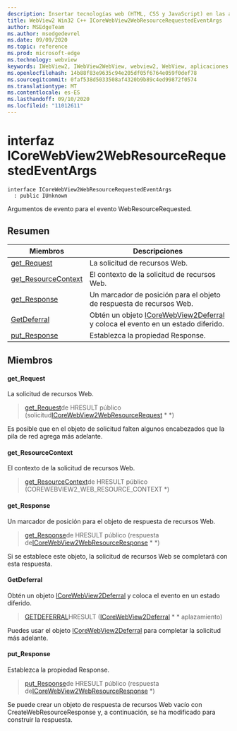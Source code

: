 ```yaml
---
description: Insertar tecnologías web (HTML, CSS y JavaScript) en las aplicaciones nativas con el control Microsoft Edge WebView2
title: WebView2 Win32 C++ ICoreWebView2WebResourceRequestedEventArgs
author: MSEdgeTeam
ms.author: msedgedevrel
ms.date: 09/09/2020
ms.topic: reference
ms.prod: microsoft-edge
ms.technology: webview
keywords: IWebView2, IWebView2WebView, webview2, WebView, aplicaciones Win32, Win32, Edge, ICoreWebView2, ICoreWebView2Controller, control de explorador, HTML Edge, ICoreWebView2WebResourceRequestedEventArgs
ms.openlocfilehash: 14b88f83e9635c94e205df05f6764e059f0def78
ms.sourcegitcommit: 0faf538d5033508af4320b9b89c4ed99872f0574
ms.translationtype: MT
ms.contentlocale: es-ES
ms.lasthandoff: 09/10/2020
ms.locfileid: "11012611"
---
```

# interfaz ICoreWebView2WebResourceRequestedEventArgs 

```
interface ICoreWebView2WebResourceRequestedEventArgs
  : public IUnknown
```

Argumentos de evento para el evento WebResourceRequested.

## Resumen

 Miembros                        | Descripciones
--------------------------------|---------------------------------------------
[get_Request](#get_request) | La solicitud de recursos Web.
[get_ResourceContext](#get_resourcecontext) | El contexto de la solicitud de recursos Web.
[get_Response](#get_response) | Un marcador de posición para el objeto de respuesta de recursos Web.
[GetDeferral](#getdeferral) | Obtén un objeto [ICoreWebView2Deferral](icorewebview2deferral.md) y coloca el evento en un estado diferido.
[put_Response](#put_response) | Establezca la propiedad Response.

## Miembros

#### get_Request 

La solicitud de recursos Web.

> [get_Request](#get_request)de HRESULT público (solicitud[ICoreWebView2WebResourceRequest](icorewebview2webresourcerequest.md) * *)

Es posible que en el objeto de solicitud falten algunos encabezados que la pila de red agrega más adelante.

#### get_ResourceContext 

El contexto de la solicitud de recursos Web.

> [get_ResourceContext](#get_resourcecontext)de HRESULT público (COREWEBVIEW2_WEB_RESOURCE_CONTEXT *)

#### get_Response 

Un marcador de posición para el objeto de respuesta de recursos Web.

> [get_Response](#get_response)de HRESULT público (respuesta de[ICoreWebView2WebResourceResponse](icorewebview2webresourceresponse.md) * *)

Si se establece este objeto, la solicitud de recursos Web se completará con esta respuesta.

#### GetDeferral 

Obtén un objeto [ICoreWebView2Deferral](icorewebview2deferral.md) y coloca el evento en un estado diferido.

> [GETDEFERRAL](#getdeferral)HRESULT ([ICoreWebView2Deferral](icorewebview2deferral.md) * * aplazamiento)

Puedes usar el objeto [ICoreWebView2Deferral](icorewebview2deferral.md) para completar la solicitud más adelante.

#### put_Response 

Establezca la propiedad Response.

> [put_Response](#put_response)de HRESULT público (respuesta de[ICoreWebView2WebResourceResponse](icorewebview2webresourceresponse.md) *)

Se puede crear un objeto de respuesta de recursos Web vacío con CreateWebResourceResponse y, a continuación, se ha modificado para construir la respuesta.

